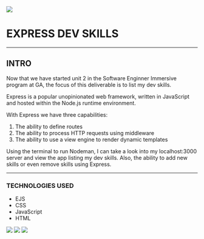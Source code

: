 <img src="https://i.imgur.com/ok1hgfL.png"/>

# EXPRESS DEV SKILLS
---

## INTRO
Now that we have started unit 2 in the Software Enginner Immersive program at GA, the focus of this deliverable is to list my dev skills.

Express is a popular unopinionated web framework, written in JavaScript and hosted within the 
Node.js runtime environment. 

With Express we have three capabilities:
1. The ability to define routes
2. The ability to process HTTP requests using middleware
3. The ability to use a view engine to render dynamic templates

Using the terminal to run Nodeman, I can take a look into my localhost:3000 server and view the app listing my dev skills. Also, the ability to add new skills or even remove skills using Express. 

--- 
### TECHNOLOGIES USED
- EJS
- CSS
- JavaScript
- HTML

<img src="https://i.imgur.com/X6ODcIv.png"/>
<img src="https://i.imgur.com/rwBRGBu.png"/>
<img src="https://i.imgur.com/8d2X1Tl.png"/>
